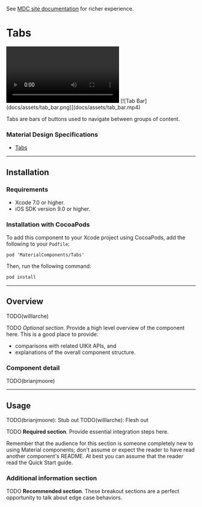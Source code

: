<!--{% if site.link_to_site == "true" %}-->
See <a href="https://material-ext.appspot.com/mdc-ios-preview/components/Tabs/">MDC site documentation</a> for richer experience.
<!--{% else %}See <a href="https://github.com/google/material-components-ios/tree/develop/components/Tabs">GitHub</a> for README documentation.{% endif %}-->

# Tabs

<div class="ios-animation right" markdown="1">
  <video src="docs/assets/tab_bar.mp4" autoplay loop></video>
  [![Tab Bar](docs/assets/tab_bar.png)](docs/assets/tab_bar.mp4)
</div>

Tabs are bars of buttons used to navigate between groups of content.
<!--{: .intro :}-->

### Material Design Specifications

<ul class="icon-list">
  <li class="icon-link">
    <a href="https://material.google.com/components/tabs.html">
      Tabs
    </a>
  </li>
<!--  <li class="icon-link">-->
<!--    <a href="https://material.google.com/components/bottom-navigation.html">-->
<!--      Bottom navigation-->
<!--    </a>-->
<!--  </li>-->
</ul>

- - -

## Installation

### Requirements

- Xcode 7.0 or higher.
- iOS SDK version 9.0 or higher.

### Installation with CocoaPods

To add this component to your Xcode project using CocoaPods, add the
following to your `Podfile`:

~~~
pod 'MaterialComponents/Tabs'
~~~

Then, run the following command:

~~~ bash
pod install
~~~

- - -

## Overview

TODO(willlarche)

TODO *Optional section*. Provide a high level overview of the component here. This is a good
place to provide:

- comparisons with related UIKit APIs, and
- explanations of the overall component structure.

### Component detail

TODO(brianjmoore)

- - -

## Usage

TODO(brianjmoore): Stub out
TODO(willlarche): Flesh out

TODO **Required section**. Provide essential integration steps here.

Remember that the audience for this section is someone completely new to using Material
components; don't assume or expect the reader to have read another component's README. At best
you can assume that the reader read the Quick Start guide.

### Additional information section

TODO **Recommended section**. These breakout sections are a perfect opportunity to talk about
edge case behaviors.
